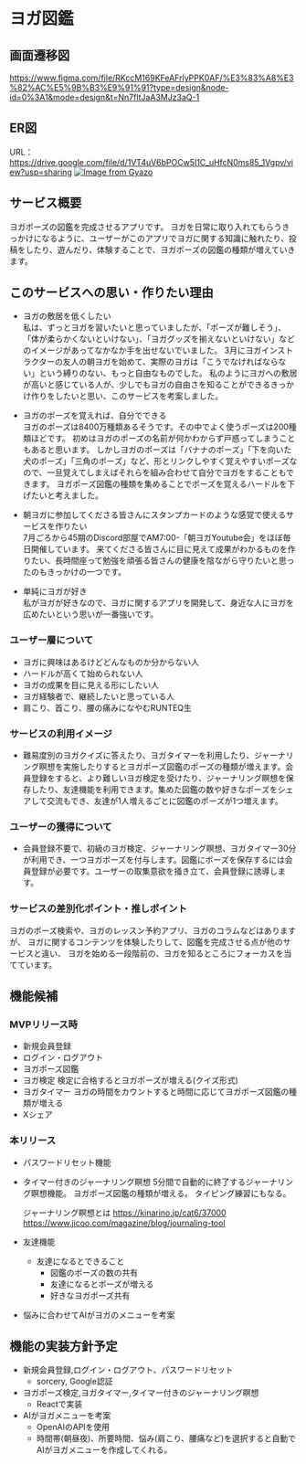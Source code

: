 # ヨガ図鑑

## 画面遷移図
https://www.figma.com/file/RKccM169KFeAFrlyPPK0AF/%E3%83%A8%E3%82%AC%E5%9B%B3%E9%91%91?type=design&node-id=0%3A1&mode=design&t=Nn7fltJaA3MJz3aQ-1

## ER図
URL：https://drive.google.com/file/d/1VT4uV6bPOCw5I1C_uHfcN0ms85_1Vgpv/view?usp=sharing
[![Image from Gyazo](https://i.gyazo.com/5ef782b13dafb9fe3f000b94614e6fc1.png)](https://gyazo.com/5ef782b13dafb9fe3f000b94614e6fc1)



## サービス概要
ヨガポーズの図鑑を完成させるアプリです。
ヨガを日常に取り入れてもらうきっかけになるように、ユーザーがこのアプリでヨガに関する知識に触れたり、投稿をしたり、遊んだり、体験することで、ヨガポーズの図鑑の種類が増えていきます。

## このサービスへの思い・作りたい理由
* ヨガの敷居を低くしたい  
  私は、ずっとヨガを習いたいと思っていましたが、「ポーズが難しそう」、「体が柔らかくないといけない」、「ヨガグッズを揃えないといけない」などのイメージがあってなかなか手を出せないでいました。
  3月にヨガインストラクターの友人の朝ヨガを始めて、実際のヨガは「こうでなければならない」という縛りのない、もっと自由なものでした。
  私のようにヨガへの敷居が高いと感じている人が、少しでもヨガの自由さを知ることができるきっかけ作りをしたいと思い、このサービスを考案しました。

* ヨガのポーズを覚えれば、自分でできる  
  ヨガのポーズは8400万種類あるそうです。その中でよく使うポーズは200種類ほどです。
  初めはヨガのポーズの名前が何かわからず戸惑ってしまうこともあると思います。
  しかしヨガのポーズは「バナナのポーズ」「下を向いた犬のポーズ」「三角のポーズ」など、形とリンクしやすく覚えやすいポーズなので、一旦覚えてしまえばそれらを組み合わせて自分でヨガをすることもできます。
  ヨガポーズ図鑑の種類を集めることでポーズを覚えるハードルを下げたいと考えました。

* 朝ヨガに参加してくださる皆さんにスタンプカードのような感覚で使えるサービスを作りたい  
  7月ごろから45期のDiscord部屋でAM7:00-「朝ヨガYoutube会」をほぼ毎日開催しています。
  来てくださる皆さんに目に見えて成果がわかるものを作りたい、長時間座って勉強を頑張る皆さんの健康を陰ながら守りたいと思ったのもきっかけの一つです。

* 単純にヨガが好き  
  私がヨガが好きなので、ヨガに関するアプリを開発して、身近な人にヨガを広めたいという思いが一番強いです。

### ユーザー層について
* ヨガに興味はあるけどどんなものか分からない人
* ハードルが高くて始められない人
* ヨガの成果を目に見える形にしたい人
* ヨガ経験者で、継続したいと思っている人
* 肩こり、首こり、腰の痛みになやむRUNTEQ生

### サービスの利用イメージ
* 難易度別のヨガクイズに答えたり、ヨガタイマーを利用したり、ジャーナリング瞑想を実施したりするとヨガポーズ図鑑のポーズの種類が増えます。会員登録をすると、より難しいヨガ検定を受けたり、ジャーナリング瞑想を保存したり、友達機能を利用できます。集めた図鑑の数や好きなポーズをシェアして交流もでき、友達が1人増えるごとに図鑑のポーズが1つ増えます。

### ユーザーの獲得について
* 会員登録不要で、初級のヨガ検定、ジャーナリング瞑想、ヨガタイマー30分が利用でき、一つヨガポーズを付与します。図鑑にポーズを保存するには会員登録が必要です。ユーザーの取集意欲を掻き立て、会員登録に誘導します。

### サービスの差別化ポイント・推しポイント
ヨガのポーズ検索や、ヨガのレッスン予約アプリ、ヨガのコラムなどはありますが、
ヨガに関するコンテンツを体験したりして、図鑑を完成させる点が他のサービスと違い、
ヨガを始める一段階前の、ヨガを知るところにフォーカスを当てています。

## 機能候補
### MVPリリース時
* 新規会員登録
* ログイン・ログアウト
* ヨガポーズ図鑑
* ヨガ検定
  検定に合格するとヨガポーズが増える(クイズ形式)
* ヨガタイマー
  ヨガの時間をカウントすると時間に応じてヨガポーズ図鑑の種類が増える
* Xシェア
### 本リリース
* パスワードリセット機能
* タイマー付きのジャーナリング瞑想
  5分間で自動的に終了するジャーナリング瞑想機能。
  ヨガポーズ図鑑の種類が増える。 タイピング練習にもなる。

  ジャーナリング瞑想とは
  https://kinarino.jp/cat6/37000
  https://www.jicoo.com/magazine/blog/journaling-tool
* 友達機能
  * 友達になるとできること
    * 図鑑のポーズの数の共有
    * 友達になるとポーズが増える
    * 好きなヨガポーズ共有
* 悩みに合わせてAIがヨガのメニューを考案

## 機能の実装方針予定
* 新規会員登録,ログイン・ログアウト、パスワードリセット
  * sorcery, Google認証
* ヨガポーズ検定,ヨガタイマー,タイマー付きのジャーナリング瞑想
  * Reactで実装
* AIがヨガメニューを考案
  * OpenAIのAPIを使用
  * 時間帯(朝昼夜)、所要時間、悩み(肩こり、腰痛など)を選択すると自動でAIがヨガメニューを作成してくれる。